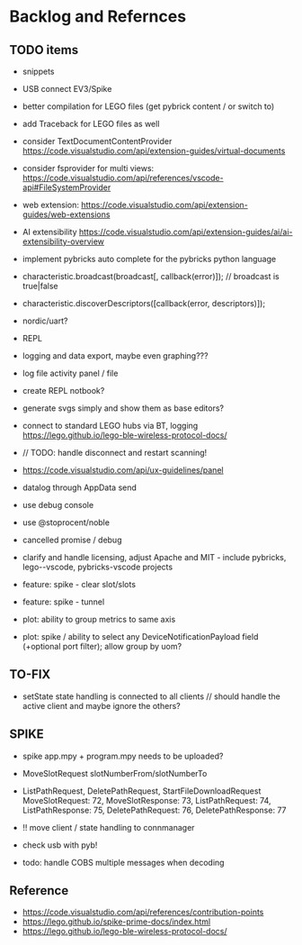 # Backlog and Refernces

## TODO items

- snippets
- USB connect EV3/Spike
- better compilation for LEGO files (get pybrick content / or switch to)
- add Traceback for LEGO files as well
- consider TextDocumentContentProvider
  <https://code.visualstudio.com/api/extension-guides/virtual-documents>
- consider fsprovider for multi views:
  <https://code.visualstudio.com/api/references/vscode-api#FileSystemProvider>
- web extension:
  <https://code.visualstudio.com/api/extension-guides/web-extensions>
- AI extensibility
  <https://code.visualstudio.com/api/extension-guides/ai/ai-extensibility-overview>
- implement pybricks auto complete for the pybricks python language
- characteristic.broadcast(broadcast[, callback(error)]); // broadcast is
  true|false
- characteristic.discoverDescriptors([callback(error, descriptors)]);
- nordic/uart?
- REPL
- logging and data export, maybe even graphing???
- log file activity panel / file
- create REPL notbook?
- generate svgs simply and show them as base editors?
- connect to standard LEGO hubs via BT, logging
  <https://lego.github.io/lego-ble-wireless-protocol-docs/>
- // TODO: handle disconnect and restart scanning!
- <https://code.visualstudio.com/api/ux-guidelines/panel>
- datalog through AppData send
- use debug console
- use @stoprocent/noble
- cancelled promise / debug
- clarify and handle licensing, adjust Apache and MIT - include pybricks,
  lego--vscode, pybricks-vscode projects

- feature: spike - clear slot/slots
- feature: spike - tunnel

- plot: ability to group metrics to same axis
- plot: spike / ability to select any DeviceNotificationPayload field (+optional
  port filter); allow group by uom?

## TO-FIX

- setState state handling is connected to all clients // should handle the
  active client and maybe ignore the others?

## SPIKE

- spike app.mpy + program.mpy needs to be uploaded?
- MoveSlotRequest slotNumberFrom/slotNumberTo
- ListPathRequest, DeletePathRequest, StartFileDownloadRequest MoveSlotRequest:
  72, MoveSlotResponse: 73, ListPathRequest: 74, ListPathResponse: 75,
  DeletePathRequest: 76, DeletePathResponse: 77

- !! move client / state handling to connmanager
- check usb with pyb!

- todo: handle COBS multiple messages when decoding

## Reference

- <https://code.visualstudio.com/api/references/contribution-points>
- <https://lego.github.io/spike-prime-docs/index.html>
- <https://lego.github.io/lego-ble-wireless-protocol-docs/>
